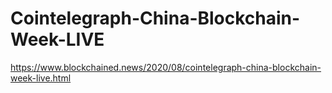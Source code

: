 # Cointelegraph-China-Blockchain-Week-LIVE
https://www.blockchained.news/2020/08/cointelegraph-china-blockchain-week-live.html
